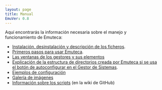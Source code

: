 ```yaml
---
layout: page
title: Manual
EmuVer: 0.8
---
```


Aquí encontrarás la información necesaria sobre el manejo y funcionamiento de Emuteca:

  - [Instalación, desinstalación y descripción de los ficheros](Installation).
  - [Primeros pasos para usar Emuteca](First-Steps).
  - [Las ventanas de los gestores y sus elementos](Managers)
  - [Explicación de la estructura de directorios creada por Emuteca si se usa el botón de autoconfigurar en el Gestor de Sistemas](System-Folders).
  - [Ejemplos de configuración](Systems)
  - [Galería de imágenes](Screenshots)
  - [Información sobre los scripts](Scripts) (en la wiki de GitHub)